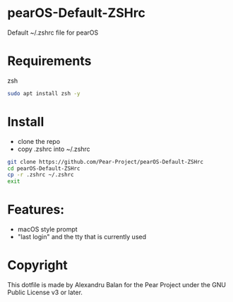 # pearOS-Default-ZSHrc
Default ~/.zshrc file for pearOS


# Requirements
zsh
```sh
sudo apt install zsh -y
```

# Install
- clone the repo
- copy .zshrc into ~/.zshrc
```sh
git clone https://github.com/Pear-Project/pearOS-Default-ZSHrc
cd pearOS-Default-ZSHrc
cp -r .zshrc ~/.zshrc
exit
```

# Features:
- macOS style prompt
- "last login" and the tty that is currently used

# Copyright

This dotfile is made by Alexandru Balan for the Pear Project under the GNU Public License v3 or later.
